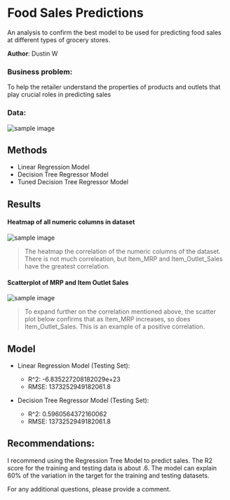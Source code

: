 # Food Sales Predictions 
An analysis to confirm the best model to be used for predicting food sales at different types of grocery stores.

**Author**: Dustin W

### Business problem:

To help the retailer understand the properties of products and outlets that play crucial roles in predicting sales


### Data:
![sample image](download_3.png)


## Methods
- Linear Regression Model
- Decision Tree Regressor Model
- Tuned Decision Tree Regressor Model

## Results




#### Heatmap of all numeric columns in dataset
![sample image](download_1.png)

> The heatmap the correlation of the numeric columns of the dataset. There is not much correleation, but Item_MRP and Item_Outlet_Sales have the greatest correlation.
#### Scatterplot of MRP and Item Outlet Sales
![sample image](download_2.png)

> To expand further on the correlation mentioned above, the scatter plot below confirms that as Item_MRP increases, so does Item_Outlet_Sales. This is an example of a positive correlation.
## Model

- Linear Regression Model (Testing Set):
  - R^2: -6.835227208182029e+23
  - RMSE: 1373252949182061.8

- Decision Tree Regressor Model (Testing Set):
  - R^2: 0.5960564372160062
  - RMSE: 1373252949182061.8


## Recommendations:

I recommend using the Regression Tree Model to predict sales. The R2 score for the training and testing data is about .6. The model can explain 60% of the variation in the target for the training and testing datasets.



For any additional questions, please provide a comment.
